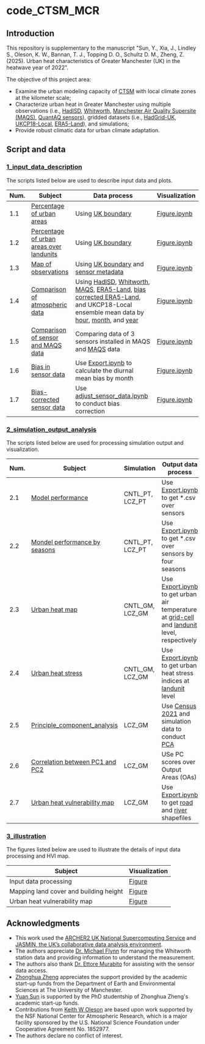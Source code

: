 # code_CTSM_MCR

## Introduction

This repository is supplementary to the manuscript "Sun, Y., Xia, J., Lindley S., Oleson, K. W., Bannan, T. J., Topping D. O., Schultz D. M., Zheng, Z. (2025). Urban heat characteristics of Greater Manchester (UK) in the heatwave year of 2022".

The objective of this project area:

- Examine the urban modeling capacity of [CTSM](https://github.com/ESCOMP/CTSM) with local climate zones at the kilometer scale;
- Characterize urban heat in Greater Manchester using multiple observations (i.e., [HadISD](https://dx.doi.org/10.5285/b82b58d085d0433b821f4ae31cb608de), [Whitworth](http://www.cas.manchester.ac.uk/), [Manchester Air Quality Supersite (MAQS)](https://catalogue.ceda.ac.uk/uuid/91625bdf73944c5e896eb56d1fec35ee/), [QuantAQ sensors](https://www.quant-aq.com/products/modulair)), gridded datasets (i.e., [HadGrid-UK](https://catalogue.ceda.ac.uk/uuid/b963ead70580451aa7455782224479d5/), [UKCP18-Local](https://catalogue.ceda.ac.uk/uuid/d5822183143c4011a2bb304ee7c0baf7/), [ERA5-Land](https://dx.doi.org/10.24381/cds.e2161bac)), and simulations;
- Provide robust climatic data for urban climate adaptation.

## Script and data

### [1_input_data_description](./1_input_data_description )

The scripts listed below are used to describe input data and plots.

| Num. | Subject                                                      | Data process                                                 | Visualization                                                |
| ---- | ------------------------------------------------------------ | ------------------------------------------------------------ | ------------------------------------------------------------ |
| 1.1  | [Percentage of urban areas](./1_input_data_description/1.1_percent_of_urban_areas/ ) | Using [UK boundary](./shapefile/UK)                          | [Figure.ipynb](./1_input_data_description/1.1_percent_of_urban_areas/Figure.ipynb) |
| 1.2  | [Percentage of urban areas over landunits](./1_input_data_description/1.2_percent_of_urban_landunit/) | Using [UK boundary](./shapefile/UK)                          | [Figure.ipynb](./1_input_data_description/1.2_percent_of_urban_landunit/Figure.ipynb) |
| 1.3  | [Map of observations](./1_input_data_description/1.3_map_of_observations/) | Using [UK boundary](./shapefile/UK) and [sensor metadata](./1_input_data_description/1.3_map_of_observations/meta_data_final_for_analyse.csv) | [Figure.ipynb](./1_input_data_description/1.3_map_of_observations/Figure.ipynb) |
| 1.4  | [Comparison of atmospheric data](./1_input_data_description/1.4_comparison_of_atmospheric_data/) | Using [HadISD](./1_input_data_description/1.4_comparison_of_atmospheric_data/final_hadisd.csv), [Whitworth](./1_input_data_description/1.4_comparison_of_atmospheric_data/final_whitworth.csv), [MAQS](./1_input_data_description/1.4_comparison_of_atmospheric_data/final_supersite_merged.csv), [ERA5-Land](./1_input_data_description/1.4_comparison_of_atmospheric_data/era5_hourly.csv), [bias corrected ERA5-Land](./1_input_data_description/1.4_comparison_of_atmospheric_data/era5_corrected.csv), and UKCP18-Local ensemble mean data by [hour](./1_input_data_description/1.4_comparison_of_atmospheric_data/ensemble_hourly.csv), [month](/1_input_data_description/1.4_comparison_of_atmospheric_data/ensemble_monthly.csv), and [year](/1_input_data_description/1.4_comparison_of_atmospheric_data/ensemble_yearly.csv) | [Figure.ipynb](/1_input_data_description/1.4_comparison_of_atmospheric_data/Figure.ipynb) |
| 1.5  | [Comparison of sensor and MAQS data](./1_input_data_description/1.5_comparison_of_sensors/) | Comparing data of 3 sensors installed in MAQS and [MAQS](./1_input_data_description/1.4_comparison_of_atmospheric_data/final_supersite_merged.csv) data | [Figure.ipynb](./1_input_data_description/1.5_comparison_of_sensors/Figure.ipynb) |
| 1.6  | [Bias in sensor data](./1_input_data_description/1.6_bias_in_sensor_data/) | Use [Export.ipynb](./1_input_data_description/1.6_bias_in_sensor_data/Export.ipynb) to calculate the diurnal mean bias by month | [Figure.ipynb](./1_input_data_description/1.6_bias_in_sensor_data/Figure.ipynb) |
| 1.7  | [Bias-corrected sensor data](./1_input_data_description/1.7_bias_corrected_sensor_data/) | Use [adjust_sensor_data.ipynb](./1_input_data_description/1.7_bias_corrected_sensor_data/adjust_sensor_data.ipynb) to conduct bias correction | [Figure.ipynb](./1_input_data_description/1.7_bias_corrected_sensor_data/Figure.ipynb) |

### [2_simulation_output_analysis](./2_simulation_output_analysis)

The scripts listed below are used for processing simulation output and visualization.

| Num. | Subject                                                      | Simulation      | Output data process                                          | Visualization                                                |
| ---- | ------------------------------------------------------------ | --------------- | ------------------------------------------------------------ | ------------------------------------------------------------ |
| 2.1  | [Model performance](./2_simulation_output_analysis/2.1_model_performance/) | CNTL_PT, LCZ_PT | Use [Export.ipynb](./2_simulation_output_analysis/2.1_model_performance/Export.ipynb) to get *.csv over sensors | [Figure.ipynb](./2_simulation_output_analysis/2.1_model_performance/Figure.ipynb) |
| 2.2  | [Mondel performance by seasons](./2_simulation_output_analysis/2.2_model_performance_by_seasons/) | CNTL_PT, LCZ_PT | Use [Export.ipynb](./2_simulation_output_analysis/2.2_model_performance_by_seasons/Export.ipynb) to get *.csv over sensors  by four seasons | [Figure.ipynb](./2_simulation_output_analysis/2.2_model_performance_by_seasons/Figure.ipynb) |
| 2.3  | [Urban heat map](./2_simulation_output_analysis/2.3_heat_map/) | CNTL_GM, LCZ_GM | Use [Export.ipynb](./2_simulation_output_analysis/2.3_heat_map/Export.ipynb) to get urban air temperature at [grid-cell](./2_simulation_output_analysis/2.3_heat_map/grid/) and [landunit](./2_simulation_output_analysis/2.3_heat_map/landunit/) level, respectively | [Figure.ipynb](./2_simulation_output_analysis/2.3_heat_map/Figure.ipynb) |
| 2.4  | [Urban heat stress](./2_simulation_output_analysis/2.4_heat_stress/) | CNTL_GM, LCZ_GM | Use [Export.ipynb](./2_simulation_output_analysis/2.4_heat_stress/) to get urban heat stress indices at [landunit](./2_simulation_output_analysis/2.4_heat_stress/landunit/) level | [Figure.ipynb](./2_simulation_output_analysis/2.4_heat_stress/Figure.ipynb) |
| 2.5  | [Principle_component_analysis](./2_simulation_output_analysis/2.5_principle_component_analysis/) | LCZ_GM          | Use [Census 2021](https://www.nomisweb.co.uk/sources/census_2021) and simulation data to conduct [PCA](./2_simulation_output_analysis/2.5_principle_component_analysis/step1_pca.ipynb) | [Figure.ipynb](./2_simulation_output_analysis/2.5_principle_component_analysis/Figure.ipynb) |
| 2.6  | [Correlation between PC1 and PC2](./2_simulation_output_analysis/2.6_correlation_between_PC1_and_PC2/) | LCZ_GM          | USe PC scores over Output Areas (OAs)                        | [Figure.ipynb](./2_simulation_output_analysis/2.6_correlation_between_PC1_and_PC2/Figure.ipynb) |
| 2.7  | [Urban heat vulnerability map](./2_simulation_output_analysis/2.7_heat_vulnerability_map/) | LCZ_GM          | Use [Export.ipynb](./2_simulation_output_analysis/2.7_heat_vulnerability_map/Export.ipynb) to get [road](./2_simulation_output_analysis/2.7_heat_vulnerability_map/road/) and [river](./2_simulation_output_analysis/2.7_heat_vulnerability_map/river/) shapefiles | [Figure.ipynb](./2_simulation_output_analysis/2.7_heat_vulnerability_map/Figure.ipynb) |

### [3_illustration](./3_illustration)

The figures listed below are used to illustrate the details of input data processing and HVI map.

| Subject                                | Visualization |
| -------------------------------------- | ------------- |
| Input data processing                  | [Figure]()    |
| Mapping land cover and building height | [Figure]()    |
| Urban heat vulnerability map           | [Figure]()    |

## Acknowledgments

- This work used the [ARCHER2 UK National Supercomputing Service](https://www.archer2.ac.uk) and [JASMIN, the UK’s collaborative data analysis environment](https://www.jasmin.ac.uk).
- The authors appreciate [Dr. Michael Flynn](https://research.manchester.ac.uk/en/persons/michael.flynn) for managing the Whitworth station data and providing information to understand the measurement.
- The authors also thank [Dr. Ettore Murabito](https://research.manchester.ac.uk/en/persons/ettore.murabito) for assisting with the sensor data access.
- [Zhonghua Zheng](https://github.com/zhonghua-zheng) appreciates the support provided by the academic start-up funds from the Department of Earth and Environmental Sciences at The University of Manchester.
- [Yuan Sun](https://github.com/YuanSun-UoM) is supported by the PhD studentship of Zhonghua Zheng's academic start-up funds.
- Contributions from [Keith W Oleson](https://staff.ucar.edu/users/oleson) are based upon work supported by the NSF National Center for Atmospheric Research, which is a major facility sponsored by the U.S. National Science Foundation under Cooperative Agreement No. 1852977.
- The authors declare no conflict of interest.